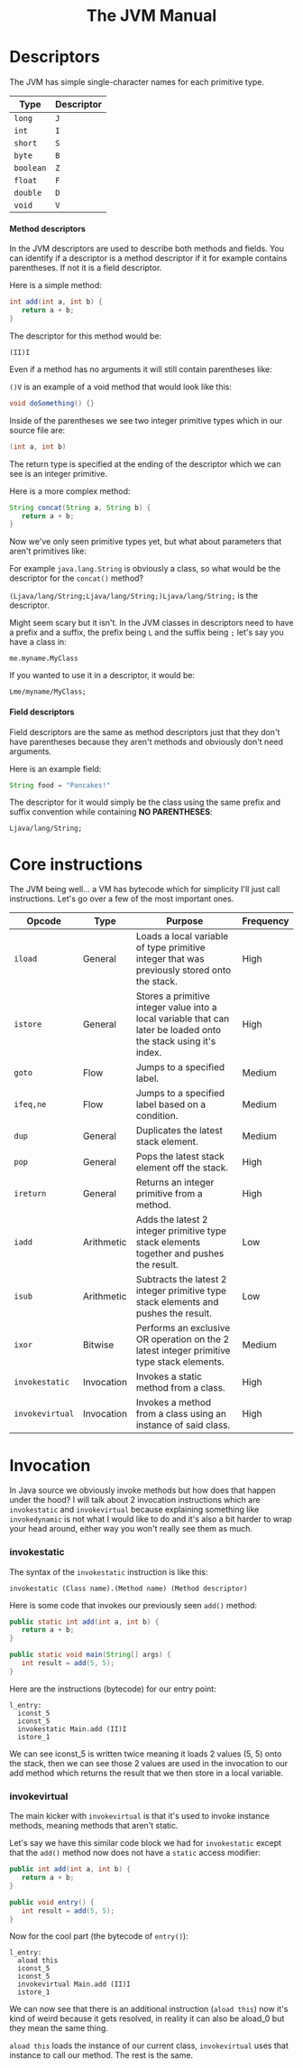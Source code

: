 <h1 align="center">The JVM Manual</h1>

# Descriptors

The JVM has simple single-character names for each primitive type.

| Type | Descriptor |
| ---- | ---- |
| `long` | `J` |
| `int` | `I` |
| `short` | `S` |
| `byte` | `B` |
| `boolean` | `Z` |
| `float` | `F` |
| `double` | `D` |
| `void` | `V` 

#### Method descriptors
In the JVM descriptors are used to describe both methods and fields.
You can identify if a descriptor is a method descriptor if it for example contains parentheses.
If not it is a field descriptor.

Here is a simple method:

```java
int add(int a, int b) {
   return a + b;
}
```

The descriptor for this method would be:

`(II)I`

Even if a method has no arguments it will still contain parentheses like:

`()V` is an example of a void method that would look like this:

```java
void doSomething() {}
```


Inside of the parentheses we see two integer primitive types which in our source file are:

```java
(int a, int b)
```

The return type is specified at the ending of the descriptor which we can see is an integer primitive.

Here is a more complex method:

```java
String concat(String a, String b) {
   return a + b;
}
```

Now we've only seen primitive types yet, but what about parameters that aren't primitives like:

For example `java.lang.String` is obviously a class, so what would be the descriptor for the `concat()` method?

`(Ljava/lang/String;Ljava/lang/String;)Ljava/lang/String;` is the descriptor.

Might seem scary but it isn't. In the JVM classes in descriptors need to have a prefix and a suffix,
the prefix being `L` and the suffix being `;` let's say you have a class in:

`me.myname.MyClass`

If you wanted to use it in a descriptor, it would be:

`Lme/myname/MyClass;`

#### Field descriptors
Field descriptors are the same as method descriptors just that they don't have parentheses because they aren't methods and obviously don't need arguments.

Here is an example field:

```java
String food = "Pancakes!"
```

The descriptor for it would simply be the class using the same prefix and suffix convention while containing **NO PARENTHESES**:

`Ljava/lang/String;`

# Core instructions

The JVM being well... a VM has bytecode which for simplicity I'll just call instructions.
Let's go over a few of the most important ones.

| Opcode | Type | Purpose | Frequency |
| ---- | ---- | ---- | ---- |
| `iload` | General | Loads a local variable of type primitive integer that was previously stored onto the stack. | High |
| `istore` | General | Stores a primitive integer value into a local variable that can later be loaded onto the stack using it's index. | High |
| `goto` | Flow | Jumps to a specified label. | Medium |
| `ifeq,ne` | Flow | Jumps to a specified label based on a condition. | Medium |
| `dup` | General | Duplicates the latest stack element. | Medium |
| `pop` | General | Pops the latest stack element off the stack. | High |
| `ireturn` | General | Returns an integer primitive from a method. | High |
| `iadd` | Arithmetic | Adds the latest 2 integer primitive type stack elements together and pushes the result. | Low |
| `isub` | Arithmetic | Subtracts the latest 2 integer primitive type stack elements and pushes the result. | Low |
| `ixor` | Bitwise | Performs an exclusive OR operation on the 2 latest integer primitive type stack elements. | Medium |
| `invokestatic` | Invocation | Invokes a static method from a class. | High |
| `invokevirtual` | Invocation | Invokes a method from a class using an instance of said class. | High |

# Invocation

In Java source we obviously invoke methods but how does that happen under the hood?
I will talk about 2 invocation instructions which are `invokestatic` and `invokevirtual` because explaining something like `invokedynamic` is not what I would like to do and it's also a bit harder to wrap your head around, either way you won't really see them as much.

### invokestatic

The syntax of the `invokestatic` instruction is like this:

```
invokestatic (Class name).(Method name) (Method descriptor)
```

Here is some code that invokes our previously seen `add()` method:

```java
public static int add(int a, int b) {
   return a + b;
}

public static void main(String[] args) {
   int result = add(5, 5);
}
```

Here are the instructions (bytecode) for our entry point:

```
l_entry:
  iconst_5
  iconst_5
  invokestatic Main.add (II)I
  istore_1
```

We can see iconst_5 is written twice meaning it loads 2 values (5, 5) onto the stack, then we can see those 2 values are used in the invocation to our add method which returns the result that we then store in a local variable.


### invokevirtual

The main kicker with `invokevirtual` is that it's used to invoke instance methods, meaning methods that aren't static.

Let's say we have this similar code block we had for `invokestatic` except that the `add()` method now does not have a `static` access modifier:

```java
public int add(int a, int b) {
   return a + b;
}

public void entry() {
   int result = add(5, 5);
}
```

Now for the cool part (the bytecode of `entry()`):

```
l_entry:
  aload this
  iconst_5
  iconst_5
  invokevirtual Main.add (II)I
  istore_1
```

We can now see that there is an additional instruction (`aload this`) now it's kind of weird because it gets resolved, in reality it can also be aload_0 but they mean the same thing.

`aload this` loads the instance of our current class, `invokevirtual` uses that instance to call our method. The rest is the same.
